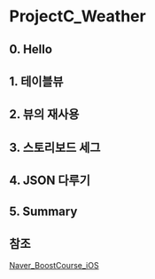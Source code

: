 # ProjectC_Weather
## 0. Hello
## 1. 테이블뷰
## 2. 뷰의 재사용
## 3. 스토리보드 세그
## 4. JSON 다루기
## 5. Summary


## 참조
[Naver_BoostCourse_iOS](https://www.edwith.org/boostcourse-ios/joinLectures/12899,"네이버")


